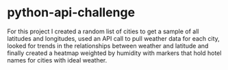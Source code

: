 # python-api-challenge

For this project I created a random list of cities to get a sample of all latitudes and longitudes, used an API call to pull weather data for each city, looked for trends in the relationships between weather and latitude and finally created a heatmap weighted by humidity with markers that hold hotel names for cities with ideal weather. 

